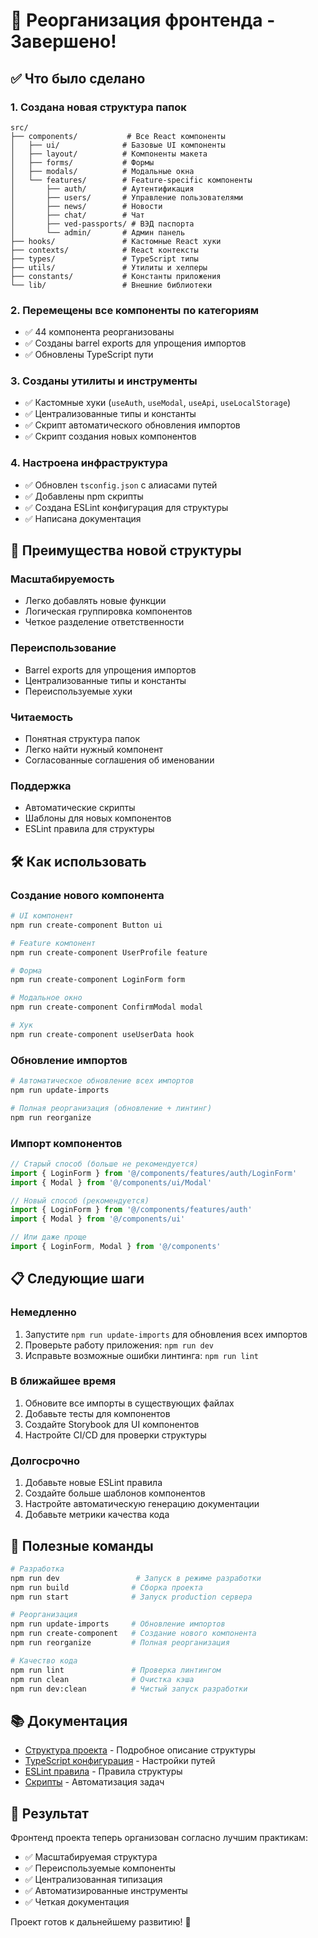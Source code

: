 # 🚀 Реорганизация фронтенда - Завершено!

## ✅ Что было сделано

### 1. **Создана новая структура папок**
```
src/
├── components/           # Все React компоненты
│   ├── ui/              # Базовые UI компоненты
│   ├── layout/          # Компоненты макета
│   ├── forms/           # Формы
│   ├── modals/          # Модальные окна
│   └── features/        # Feature-specific компоненты
│       ├── auth/        # Аутентификация
│       ├── users/       # Управление пользователями
│       ├── news/        # Новости
│       ├── chat/        # Чат
│       ├── ved-passports/ # ВЭД паспорта
│       └── admin/       # Админ панель
├── hooks/               # Кастомные React хуки
├── contexts/            # React контексты
├── types/               # TypeScript типы
├── utils/               # Утилиты и хелперы
├── constants/           # Константы приложения
└── lib/                 # Внешние библиотеки
```

### 2. **Перемещены все компоненты по категориям**
- ✅ 44 компонента реорганизованы
- ✅ Созданы barrel exports для упрощения импортов
- ✅ Обновлены TypeScript пути

### 3. **Созданы утилиты и инструменты**
- ✅ Кастомные хуки (`useAuth`, `useModal`, `useApi`, `useLocalStorage`)
- ✅ Централизованные типы и константы
- ✅ Скрипт автоматического обновления импортов
- ✅ Скрипт создания новых компонентов

### 4. **Настроена инфраструктура**
- ✅ Обновлен `tsconfig.json` с алиасами путей
- ✅ Добавлены npm скрипты
- ✅ Создана ESLint конфигурация для структуры
- ✅ Написана документация

## 🎯 Преимущества новой структуры

### **Масштабируемость**
- Легко добавлять новые функции
- Логическая группировка компонентов
- Четкое разделение ответственности

### **Переиспользование**
- Barrel exports для упрощения импортов
- Централизованные типы и константы
- Переиспользуемые хуки

### **Читаемость**
- Понятная структура папок
- Легко найти нужный компонент
- Согласованные соглашения об именовании

### **Поддержка**
- Автоматические скрипты
- Шаблоны для новых компонентов
- ESLint правила для структуры

## 🛠️ Как использовать

### **Создание нового компонента**
```bash
# UI компонент
npm run create-component Button ui

# Feature компонент
npm run create-component UserProfile feature

# Форма
npm run create-component LoginForm form

# Модальное окно
npm run create-component ConfirmModal modal

# Хук
npm run create-component useUserData hook
```

### **Обновление импортов**
```bash
# Автоматическое обновление всех импортов
npm run update-imports

# Полная реорганизация (обновление + линтинг)
npm run reorganize
```

### **Импорт компонентов**
```typescript
// Старый способ (больше не рекомендуется)
import { LoginForm } from '@/components/features/auth/LoginForm'
import { Modal } from '@/components/ui/Modal'

// Новый способ (рекомендуется)
import { LoginForm } from '@/components/features/auth'
import { Modal } from '@/components/ui'

// Или даже проще
import { LoginForm, Modal } from '@/components'
```

## 📋 Следующие шаги

### **Немедленно**
1. Запустите `npm run update-imports` для обновления всех импортов
2. Проверьте работу приложения: `npm run dev`
3. Исправьте возможные ошибки линтинга: `npm run lint`

### **В ближайшее время**
1. Обновите все импорты в существующих файлах
2. Добавьте тесты для компонентов
3. Создайте Storybook для UI компонентов
4. Настройте CI/CD для проверки структуры

### **Долгосрочно**
1. Добавьте новые ESLint правила
2. Создайте больше шаблонов компонентов
3. Настройте автоматическую генерацию документации
4. Добавьте метрики качества кода

## 🔧 Полезные команды

```bash
# Разработка
npm run dev                 # Запуск в режиме разработки
npm run build              # Сборка проекта
npm run start              # Запуск production сервера

# Реорганизация
npm run update-imports     # Обновление импортов
npm run create-component   # Создание нового компонента
npm run reorganize         # Полная реорганизация

# Качество кода
npm run lint               # Проверка линтингом
npm run clean              # Очистка кэша
npm run dev:clean          # Чистый запуск разработки
```

## 📚 Документация

- [Структура проекта](./src/README.md) - Подробное описание структуры
- [TypeScript конфигурация](./tsconfig.json) - Настройки путей
- [ESLint правила](./.eslintrc.structure.js) - Правила структуры
- [Скрипты](./scripts/) - Автоматизация задач

## 🎉 Результат

Фронтенд проекта теперь организован согласно лучшим практикам:
- ✅ Масштабируемая структура
- ✅ Переиспользуемые компоненты
- ✅ Централизованная типизация
- ✅ Автоматизированные инструменты
- ✅ Четкая документация

Проект готов к дальнейшему развитию! 🚀
